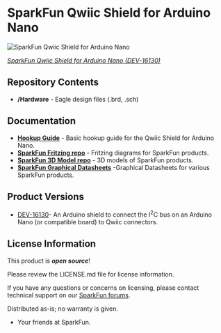 SparkFun Qwiic Shield for Arduino Nano
========================================

![SparkFun Qwiic Shield for Arduino Nano](https://cdn.sparkfun.com/assets/parts/1/4/7/8/9/16130-SparkFun_Qwiic_Shield_for_Arduino_Nano-01.jpg)

[*SparkFun Qwiic Shield for Arduino Nano (DEV-16130)*](https://www.sparkfun.com/products/16130)

<Basic description of the part.>

Repository Contents
-------------------

* **/Hardware** - Eagle design files (.brd, .sch)

Documentation
--------------

* **[Hookup Guide](https://learn.sparkfun.com/tutorials/sparkfun-qwiic-shield-for-arduino-nano-hookup-guide)** - Basic hookup guide for the Qwiic Shield for Arduino Nano.
* **[SparkFun Fritzing repo](https://github.com/sparkfun/Fritzing_Parts)** - Fritzing diagrams for SparkFun products.
* **[SparkFun 3D Model repo](https://github.com/sparkfun/3D_Models)** - 3D models of SparkFun products. 
* **[SparkFun Graphical Datasheets](https://github.com/sparkfun/Graphical_Datasheets)** -Graphical Datasheets for various SparkFun products.

Product Versions
----------------

* [DEV-16130](https://www.sparkfun.com/products/16130)- An Arduino shield to connect the I<sup>2</sup>C bus on an Arduino Nano (or compatible board) to Qwiic connectors. 

License Information
-------------------

This product is _**open source**_! 

Please review the LICENSE.md file for license information. 

If you have any questions or concerns on licensing, please contact technical support on our [SparkFun forums](https://forum.sparkfun.com/viewforum.php?f=152).

Distributed as-is; no warranty is given.

- Your friends at SparkFun.

